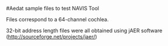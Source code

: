 #Aedat sample files to test NAVIS Tool

Files correspond to a 64-channel cochlea.

32-bit address length files were all obtained using jAER software (http://sourceforge.net/projects/jaer/)
